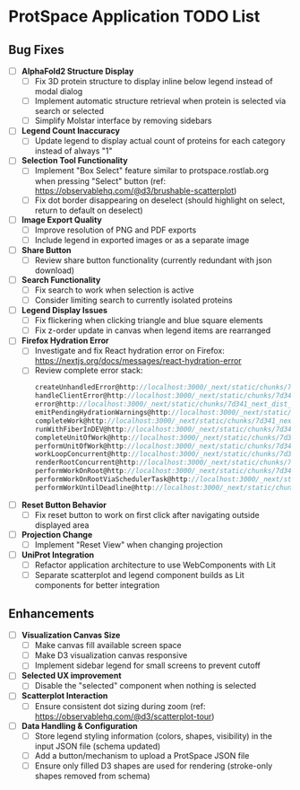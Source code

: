 # ProtSpace Application TODO List

## Bug Fixes

- [ ] **AlphaFold2 Structure Display**
  - [ ] Fix 3D protein structure to display inline below legend instead of modal dialog
  - [ ] Implement automatic structure retrieval when protein is selected via search or selected
  - [ ] Simplify Molstar interface by removing sidebars

- [ ] **Legend Count Inaccuracy**
  - [ ] Update legend to display actual count of proteins for each category instead of always "1"

- [ ] **Selection Tool Functionality**
  - [ ] Implement "Box Select" feature similar to protspace.rostlab.org when pressing "Select" button (ref: https://observablehq.com/@d3/brushable-scatterplot)
  - [ ] Fix dot border disappearing on deselect (should highlight on select, return to default on deselect)

- [ ] **Image Export Quality**
  - [ ] Improve resolution of PNG and PDF exports
  - [ ] Include legend in exported images or as a separate image

- [ ] **Share Button**
  - [ ] Review share button functionality (currently redundant with json download)

- [ ] **Search Functionality**
  - [ ] Fix search to work when selection is active
  - [ ] Consider limiting search to currently isolated proteins

- [ ] **Legend Display Issues**
  - [ ] Fix flickering when clicking triangle and blue square elements
  - [ ] Fix z-order update in canvas when legend items are rearranged

- [ ] **Firefox Hydration Error**
  - [ ] Investigate and fix React hydration error on Firefox: https://nextjs.org/docs/messages/react-hydration-error
  - [ ] Review complete error stack:
    ```typescript
    createUnhandledError@http://localhost:3000/_next/static/chunks/7d341_next_dist_client_ea142b._.js:689:49
    handleClientError@http://localhost:3000/_next/static/chunks/7d341_next_dist_client_ea142b._.js:856:56
    error@http://localhost:3000/_next/static/chunks/7d341_next_dist_client_ea142b._.js:991:56
    emitPendingHydrationWarnings@http://localhost:3000/_next/static/chunks/7d341_next_dist_compiled_react-dom_78bccc._.js:2768:103
    completeWork@http://localhost:3000/_next/static/chunks/7d341_next_dist_compiled_react-dom_78bccc._.js:7238:102
    runWithFiberInDEV@http://localhost:3000/_next/static/chunks/7d341_next_dist_compiled_react-dom_78bccc._.js:631:20
    completeUnitOfWork@http://localhost:3000/_next/static/chunks/7d341_next_dist_compiled_react-dom_78bccc._.js:8020:23
    performUnitOfWork@http://localhost:3000/_next/static/chunks/7d341_next_dist_compiled_react-dom_78bccc._.js:7957:28
    workLoopConcurrent@http://localhost:3000/_next/static/chunks/7d341_next_dist_compiled_react-dom_78bccc._.js:7951:75
    renderRootConcurrent@http://localhost:3000/_next/static/chunks/7d341_next_dist_compiled_react-dom_78bccc._.js:7933:71
    performWorkOnRoot@http://localhost:3000/_next/static/chunks/7d341_next_dist_compiled_react-dom_78bccc._.js:7565:175
    performWorkOnRootViaSchedulerTask@http://localhost:3000/_next/static/chunks/7d341_next_dist_compiled_react-dom_78bccc._.js:8394:26
    performWorkUntilDeadline@http://localhost:3000/_next/static/chunks/7d341_next_dist_compiled_3d6fe6._.js:2353:72
    ```

- [ ] **Reset Button Behavior**
  - [ ] Fix reset button to work on first click after navigating outside displayed area

- [ ] **Projection Change**
  - [ ] Implement "Reset View" when changing projection

- [ ] **UniProt Integration**
  - [ ] Refactor application architecture to use WebComponents with Lit
  - [ ] Separate scatterplot and legend component builds as Lit components for better integration

## Enhancements

- [ ] **Visualization Canvas Size**
  - [ ] Make canvas fill available screen space
  - [ ] Make D3 visualization canvas responsive
  - [ ] Implement sidebar legend for small screens to prevent cutoff

- [ ] **Selected UX improvement**
  - [ ] Disable the "selected" component when nothing is selected

- [ ] **Scatterplot Interaction**
  - [ ] Ensure consistent dot sizing during zoom (ref: https://observablehq.com/@d3/scatterplot-tour)

- [ ] **Data Handling & Configuration**
  - [ ] Store legend styling information (colors, shapes, visibility) in the input JSON file (schema updated)
  - [ ] Add a button/mechanism to upload a ProtSpace JSON file
  - [ ] Ensure only filled D3 shapes are used for rendering (stroke-only shapes removed from schema)
